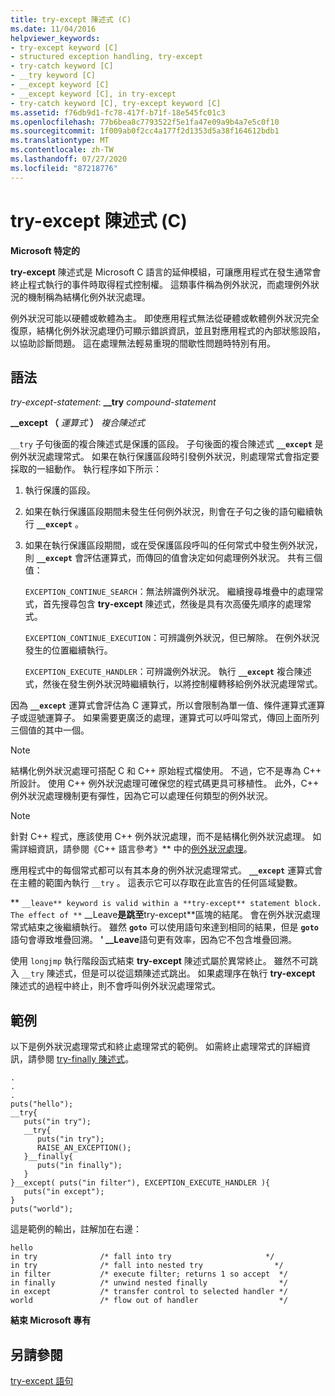 ```yaml
---
title: try-except 陳述式 (C)
ms.date: 11/04/2016
helpviewer_keywords:
- try-except keyword [C]
- structured exception handling, try-except
- try-catch keyword [C]
- __try keyword [C]
- __except keyword [C]
- __except keyword [C], in try-except
- try-catch keyword [C], try-except keyword [C]
ms.assetid: f76db9d1-fc78-417f-b71f-18e545fc01c3
ms.openlocfilehash: 77b6bea8c7793522f5e1fa47e09a9b4a7e5c0f10
ms.sourcegitcommit: 1f009ab0f2cc4a177f2d1353d5a38f164612bdb1
ms.translationtype: MT
ms.contentlocale: zh-TW
ms.lasthandoff: 07/27/2020
ms.locfileid: "87218776"
---
```

# <a name="try-except-statement-c"></a>try-except 陳述式 (C)

**Microsoft 特定的**

**try-except** 陳述式是 Microsoft C 語言的延伸模組，可讓應用程式在發生通常會終止程式執行的事件時取得程式控制權。 這類事件稱為例外狀況，而處理例外狀況的機制稱為結構化例外狀況處理。

例外狀況可能以硬體或軟體為主。 即使應用程式無法從硬體或軟體例外狀況完全復原，結構化例外狀況處理仍可顯示錯誤資訊，並且對應用程式的內部狀態設陷，以協助診斷問題。 這在處理無法輕易重現的間歇性問題時特別有用。

## <a name="syntax"></a>語法

*try-except-statement*: **__try**  *compound-statement*

**__except （**  *運算式*  **）**  *複合陳述式*

`__try` 子句後面的複合陳述式是保護的區段。 子句後面的複合陳述式 **`__except`** 是例外狀況處理常式。 如果在執行保護區段時引發例外狀況，則處理常式會指定要採取的一組動作。 執行程序如下所示：

1. 執行保護的區段。

1. 如果在執行保護區段期間未發生任何例外狀況，則會在子句之後的語句繼續執行 **`__except`** 。

1. 如果在執行保護區段期間，或在受保護區段呼叫的任何常式中發生例外狀況，則 **`__except`** 會評估運算式，而傳回的值會決定如何處理例外狀況。 共有三個值：

   `EXCEPTION_CONTINUE_SEARCH`：無法辨識例外狀況。 繼續搜尋堆疊中的處理常式，首先搜尋包含 **try-except** 陳述式，然後是具有次高優先順序的處理常式。

   `EXCEPTION_CONTINUE_EXECUTION`：可辨識例外狀況，但已解除。 在例外狀況發生的位置繼續執行。

   `EXCEPTION_EXECUTE_HANDLER`：可辨識例外狀況。 執行 **`__except`** 複合陳述式，然後在發生例外狀況時繼續執行，以將控制權轉移給例外狀況處理常式。

因為 **`__except`** 運算式會評估為 C 運算式，所以會限制為單一值、條件運算式運算子或逗號運算子。 如果需要更廣泛的處理，運算式可以呼叫常式，傳回上面所列三個值的其中一個。

> [!NOTE]
> 結構化例外狀況處理可搭配 C 和 C++ 原始程式檔使用。 不過，它不是專為 C++ 所設計。 使用 C++ 例外狀況處理可確保您的程式碼更具可移植性。 此外，C++ 例外狀況處理機制更有彈性，因為它可以處理任何類型的例外狀況。

> [!NOTE]
> 針對 C++ 程式，應該使用 C++ 例外狀況處理，而不是結構化例外狀況處理。 如需詳細資訊，請參閱《C++ 語言參考》** 中的[例外狀況處理](../cpp/exception-handling-in-visual-cpp.md)。

應用程式中的每個常式都可以有其本身的例外狀況處理常式。 **`__except`** 運算式會在主體的範圍內執行 `__try` 。 這表示它可以存取在此宣告的任何區域變數。

** `__leave** keyword is valid within a **try-except** statement block. The effect of **` __Leave**是跳至**try-except**區塊的結尾。 會在例外狀況處理常式結束之後繼續執行。 雖然 **`goto`** 可以使用語句來達到相同的結果，但是 **`goto`** 語句會導致堆疊回溯。 **' __Leave**語句更有效率，因為它不包含堆疊回溯。

使用 `longjmp` 執行階段函式結束 **try-except** 陳述式屬於異常終止。 雖然不可跳入 `__try` 陳述式，但是可以從這類陳述式跳出。 如果處理序在執行 **try-except** 陳述式的過程中終止，則不會呼叫例外狀況處理常式。

## <a name="example"></a>範例

以下是例外狀況處理常式和終止處理常式的範例。 如需終止處理常式的詳細資訊，請參閱 [try-finally 陳述式](../c-language/try-finally-statement-c.md)。

```
.
.
.
puts("hello");
__try{
   puts("in try");
   __try{
      puts("in try");
      RAISE_AN_EXCEPTION();
   }__finally{
      puts("in finally");
   }
}__except( puts("in filter"), EXCEPTION_EXECUTE_HANDLER ){
   puts("in except");
}
puts("world");
```

這是範例的輸出，註解加在右邊：

```
hello
in try              /* fall into try                     */
in try              /* fall into nested try                */
in filter           /* execute filter; returns 1 so accept  */
in finally          /* unwind nested finally                */
in except           /* transfer control to selected handler */
world               /* flow out of handler                  */
```

**結束 Microsoft 專有**

## <a name="see-also"></a>另請參閱

[try-except 語句](../cpp/try-except-statement.md)
